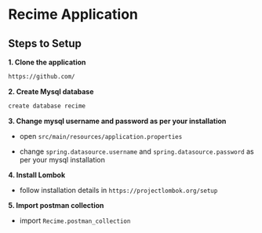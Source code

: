 # Recime Application

## Steps to Setup

**1. Clone the application**

```bash
https://github.com/
```

**2. Create Mysql database**

```bash
create database recime
```

**3. Change mysql username and password as per your installation**

+ open `src/main/resources/application.properties`

+ change `spring.datasource.username` and `spring.datasource.password` as per your mysql installation

**4. Install Lombok**

+ follow installation details in `https://projectlombok.org/setup`

**5. Import postman collection**

+ import `Recime.postman_collection`

